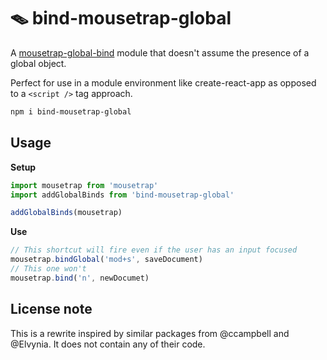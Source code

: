 # 🪤 bind-mousetrap-global

A [mousetrap-global-bind](https://github.com/Elvynia/mousetrap-global-bind/blob/master/mousetrap-global-bind.js) module that doesn't assume the presence of a global object.

Perfect for use in a module environment like create-react-app as opposed to a `<script />` tag approach.


```bash
npm i bind-mousetrap-global
```

## Usage

**Setup**

```js
import mousetrap from 'mousetrap'
import addGlobalBinds from 'bind-mousetrap-global'

addGlobalBinds(mousetrap)
```

**Use**

```js
// This shortcut will fire even if the user has an input focused
mousetrap.bindGlobal('mod+s', saveDocument)
// This one won't
mousetrap.bind('n', newDocumet)
```

## License note

This is a rewrite inspired by similar packages from  @ccampbell and @Elvynia. It does not contain any of their code.
